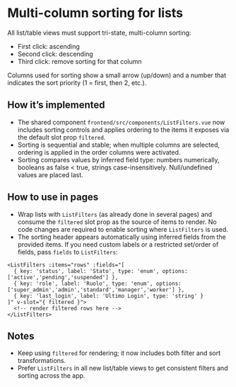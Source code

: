 Multi-column sorting for lists
================================

All list/table views must support tri-state, multi-column sorting:

- First click: ascending
- Second click: descending
- Third click: remove sorting for that column

Columns used for sorting show a small arrow (up/down) and a number that indicates the sort priority (1 = first, then 2, etc.).

How it’s implemented
--------------------

- The shared component `frontend/src/components/ListFilters.vue` now includes sorting controls and applies ordering to the items it exposes via the default slot prop `filtered`.
- Sorting is sequential and stable; when multiple columns are selected, ordering is applied in the order columns were activated.
- Sorting compares values by inferred field type: numbers numerically, booleans as false < true, strings case-insensitively. Null/undefined values are placed last.

How to use in pages
-------------------

- Wrap lists with `ListFilters` (as already done in several pages) and consume the `filtered` slot prop as the source of items to render. No code changes are required to enable sorting where `ListFilters` is used.
- The sorting header appears automatically using inferred fields from the provided items. If you need custom labels or a restricted set/order of fields, pass `fields` to `ListFilters`:

```vue
<ListFilters :items="rows" :fields="[
  { key: 'status', label: 'Stato', type: 'enum', options: ['active','pending','suspended'] },
  { key: 'role', label: 'Ruolo', type: 'enum', options: ['super_admin','admin','standard','manager','worker'] },
  { key: 'last_login', label: 'Ultimo Login', type: 'string' }
]" v-slot="{ filtered }">
  <!-- render filtered rows here -->
</ListFilters>
```

Notes
-----

- Keep using `filtered` for rendering; it now includes both filter and sort transformations.
- Prefer `ListFilters` in all new list/table views to get consistent filters and sorting across the app.

